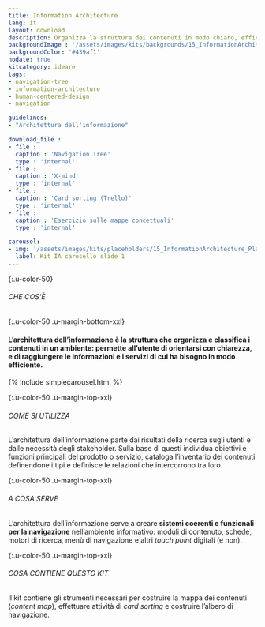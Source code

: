 ```yaml
---
title: Information Architecture
lang: it
layout: download
description: Organizza la struttura dei contenuti in modo chiaro, efficace e coerente
backgroundImage : '/assets/images/kits/backgrounds/15_InformationArchitecture_Background.png'
backgroundColor: '#439af1'
nodate: true
kitcategory: ideare
tags:
- navigation-tree
- information-architecture
- human-centered-design
- navigation

guidelines:
- "Architettura dell'informazione"

download_file :
- file :
  caption : 'Navigation Tree'
  type : 'internal'
- file :
  caption : 'X-mind'
  type : 'internal'
- file :
  caption : 'Card sorting (Trello)'
  type : 'internal'
- file :
  caption : 'Esercizio sulle mappe concettuali'
  type : 'internal'

carousel:
- img: '/assets/images/kits/placeholders/15_InformationArchitecture_Placeholder.png'
  label: Kit IA carosello slide 1
---
```


{:.u-color-50}
###### CHE COS’È

{:.u-color-50 .u-margin-bottom-xxl}
#### L’architettura dell’informazione è la struttura che **organizza e classifica i contenuti** in un ambiente: permette all’utente di orientarsi con chiarezza, e di raggiungere le informazioni e i servizi di cui ha bisogno in modo efficiente.

{% include simplecarousel.html  %}

{:.u-color-50 .u-margin-top-xxl}
###### COME SI UTILIZZA
L’architettura dell’informazione parte dai risultati della ricerca sugli utenti e dalle necessità degli stakeholder. Sulla base di questi individua obiettivi e funzioni principali del prodotto o servizio, cataloga l’inventario dei contenuti definendone i tipi e definisce le relazioni che intercorrono tra loro.



{:.u-color-50 .u-margin-top-xxl}
###### A COSA SERVE
L’architettura dell’informazione serve a creare **sistemi coerenti e funzionali per la navigazione** nell’ambiente informativo: moduli di contenuto, schede, motori di ricerca, menù di navigazione e altri *touch point* digitali (e non).

{:.u-color-50 .u-margin-top-xxl}
###### COSA CONTIENE QUESTO KIT
Il kit contiene gli strumenti necessari per costruire la mappa dei contenuti (*content map*), effettuare attività di *card sorting* e costruire l’albero di navigazione.
